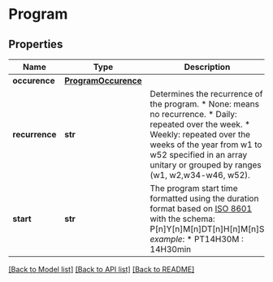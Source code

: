 # Program

## Properties
Name | Type | Description | Notes
------------ | ------------- | ------------- | -------------
**occurence** | [**ProgramOccurence**](ProgramOccurence.md) |  | 
**recurrence** | **str** |  Determines the recurrence of the program.  * None: means no recurrence.  * Daily: repeated over the week.  * Weekly: repeated over the weeks of the year from w1 to w52 specified in an array unitary or grouped by ranges (w1, w2,w34-w46, w52).  | [default to 'Daily']
**start** | **str** | The program start time formatted using the duration format based on [ISO 8601](https://en.wikipedia.org/wiki/ISO_8601#Time_intervals) with the schema: P[n]Y[n]M[n]DT[n]H[n]M[n]S  _example_:   * PT14H30M :  14H30min  | 

[[Back to Model list]](../../README.md#documentation-for-models) [[Back to API list]](../../README.md#documentation-for-api-endpoints) [[Back to README]](../../README.md)


